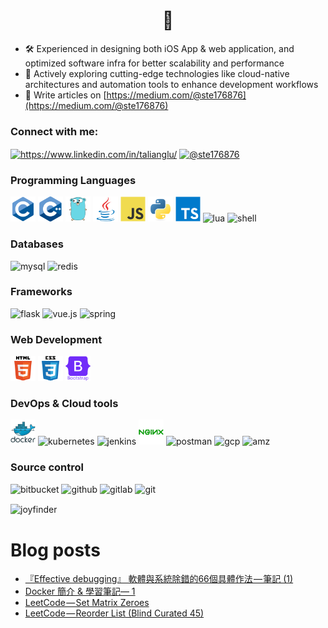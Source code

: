 <h1 align="center">👋</h1>

- 🛠️ Experienced in designing both iOS App & web application, and optimized software infra for better scalability and performance
- 🚀 Actively exploring cutting-edge technologies like cloud-native architectures and automation tools to enhance development workflows
- 📝 Write articles on [https://medium.com/@ste176876](https://medium.com/@ste176876)

<h3 align="left">Connect with me:</h3>
<p align="left">
<a href="https://linkedin.com/in/https://www.linkedin.com/in/talianglu/" target="blank"><img align="center" src="https://raw.githubusercontent.com/rahuldkjain/github-profile-readme-generator/master/src/images/icons/Social/linked-in-alt.svg" alt="https://www.linkedin.com/in/talianglu/" height="30" width="40" /></a>
<a href="https://medium.com/@ste176876" target="blank"><img align="center" src="https://raw.githubusercontent.com/rahuldkjain/github-profile-readme-generator/master/src/images/icons/Social/medium.svg" alt="@ste176876" height="30" width="40" /></a>
</p>

<h3 align="left">Programming Languages</h3>
<p align="left"> <img src="https://raw.githubusercontent.com/devicons/devicon/master/icons/c/c-original.svg" alt="c" width="40" height="40"/> </a> 
<img src="https://raw.githubusercontent.com/devicons/devicon/master/icons/cplusplus/cplusplus-original.svg" alt="cplusplus" width="40" height="40"/> 
<img src="https://raw.githubusercontent.com/devicons/devicon/master/icons/go/go-original.svg" alt="go" width="40" height="40"/> 
<img src="https://raw.githubusercontent.com/devicons/devicon/master/icons/java/java-original.svg" alt="java" width="40" height="40"/> 
<img src="https://raw.githubusercontent.com/devicons/devicon/master/icons/javascript/javascript-original.svg" alt="javascript" width="40" height="40"/> 
<img src="https://raw.githubusercontent.com/devicons/devicon/master/icons/python/python-original.svg" alt="python" width="40" height="40"/> 
<img src="https://raw.githubusercontent.com/devicons/devicon/master/icons/typescript/typescript-original.svg" alt="typescript" width="40" height="40"/> 
<img src="https://www.vectorlogo.zone/logos/lua/lua-icon.svg" alt="lua" width="40" height="40"/> 
<img src="https://www.vectorlogo.zone/logos/gnu_bash/gnu_bash-icon.svg" alt="shell" width="40" height="40"/> 
</p>

<h3 align="left">Databases</h3>
<p align="left">
<img src="https://www.vectorlogo.zone/logos/mysql/mysql-official.svg" alt="mysql" width="40" height="40"/> 
<img src="https://www.vectorlogo.zone/logos/redis/redis-official.svg" alt="redis" width="40" height="40"/> 
</p>

<h3 align="left">Frameworks</h3>
<p align="left">
<img src="https://www.vectorlogo.zone/logos/pocoo_flask/pocoo_flask-official.svg" alt="flask" width="40" height="40"/> </a> 
<img src="https://www.vectorlogo.zone/logos/vuejs/vuejs-icon.svg" alt="vue.js" width="40" height="40"/> 
<img src="https://www.vectorlogo.zone/logos/springio/springio-icon.svg" alt="spring" width="40" height="40"/> 
</p>

<h3 align="left">Web Development</h3>
<p align="left"> <img src="https://raw.githubusercontent.com/devicons/devicon/master/icons/html5/html5-original-wordmark.svg" alt="html5" width="40" height="40"/> 
<img src="https://raw.githubusercontent.com/devicons/devicon/master/icons/css3/css3-original-wordmark.svg" alt="css3" width="40" height="40"/> 
<img src="https://raw.githubusercontent.com/devicons/devicon/master/icons/bootstrap/bootstrap-plain-wordmark.svg" alt="bootstrap" width="40" height="40"/>
</p>

<h3 align="left">DevOps & Cloud tools</h3>
<p align="left">
<img src="https://raw.githubusercontent.com/devicons/devicon/master/icons/docker/docker-original-wordmark.svg" alt="docker" width="40" height="40"/> 
<img src="https://www.vectorlogo.zone/logos/kubernetes/kubernetes-icon.svg" alt="kubernetes" width="40" height="40"/> 
<img src="https://www.vectorlogo.zone/logos/jenkins/jenkins-icon.svg" alt="jenkins" width="40" height="40"/> 
<img src="https://raw.githubusercontent.com/devicons/devicon/master/icons/nginx/nginx-original.svg" alt="nginx" width="40" height="40"/> 
<img src="https://www.vectorlogo.zone/logos/getpostman/getpostman-icon.svg" alt="postman" width="40" height="40"/>
<img src="https://www.vectorlogo.zone/logos/google_cloud/google_cloud-icon.svg" alt="gcp" width="40" height="40"/>
<img src="https://www.vectorlogo.zone/logos/amazon_aws/amazon_aws-icon.svg" alt="amz" width="40" height="40"/> </p>

<h3 align="left">Source control</h3>
<p align="left">
<img src="https://www.vectorlogo.zone/logos/bitbucket/bitbucket-official.svg" alt="bitbucket" width="40" height="40"/> 
<img src="https://www.vectorlogo.zone/logos/github/github-icon.svg" alt="github" width="40" height="40"/> 
<img src="https://www.vectorlogo.zone/logos/gitlab/gitlab-icon.svg" alt="gitlab" width="40" height="40"/> 
<img src="https://www.vectorlogo.zone/logos/git-scm/git-scm-icon.svg" alt="git" width="40" height="40"/> 
</p>






<p><img align="center" src="https://github-readme-streak-stats.herokuapp.com/?user=joyfinder&" alt="joyfinder" /></p>

# Blog posts
<!-- BLOG-POST-LIST:START -->
- [『Effective debugging』 軟體與系統除錯的66個具體作法 — 筆記 &lpar;1&rpar;](https://ste176876.medium.com/effective-debugging-%E8%BB%9F%E9%AB%94%E8%88%87%E7%B3%BB%E7%B5%B1%E9%99%A4%E9%8C%AF%E7%9A%8466%E5%80%8B%E5%85%B7%E9%AB%94%E4%BD%9C%E6%B3%95-%E7%AD%86%E8%A8%98-1-1e63d1645c75?source=rss-a1673650d0d3------2)
- [Docker 簡介 &amp; 學習筆記— 1](https://ste176876.medium.com/docker-%E7%B0%A1%E4%BB%8B-%E5%AD%B8%E7%BF%92%E7%AD%86%E8%A8%98-1-d2bdb745c241?source=rss-a1673650d0d3------2)
- [LeetCode — Set Matrix Zeroes](https://ste176876.medium.com/leetcode-set-matrix-zeroes-e6723c48d9d9?source=rss-a1673650d0d3------2)
- [LeetCode — Reorder List &lpar;Blind Curated 45&rpar;](https://ste176876.medium.com/leetcode-reorder-list-blind-curated-45-c87e30f53ff6?source=rss-a1673650d0d3------2)
<!-- BLOG-POST-LIST:END -->



